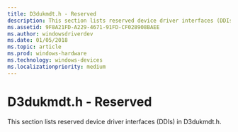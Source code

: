 ```yaml
---
title: D3dukmdt.h - Reserved
description: This section lists reserved device driver interfaces (DDIs) in D3dukmdt.h.
ms.assetid: 9F8A21FD-A229-4671-91FD-CF028908BAEE
ms.author: windowsdriverdev
ms.date: 01/05/2018
ms.topic: article
ms.prod: windows-hardware
ms.technology: windows-devices
ms.localizationpriority: medium
---
```


# <span id="display.d3dukmdt_h_-_reserved"></span>D3dukmdt.h - Reserved


This section lists reserved device driver interfaces (DDIs) in D3dukmdt.h.

 

 






